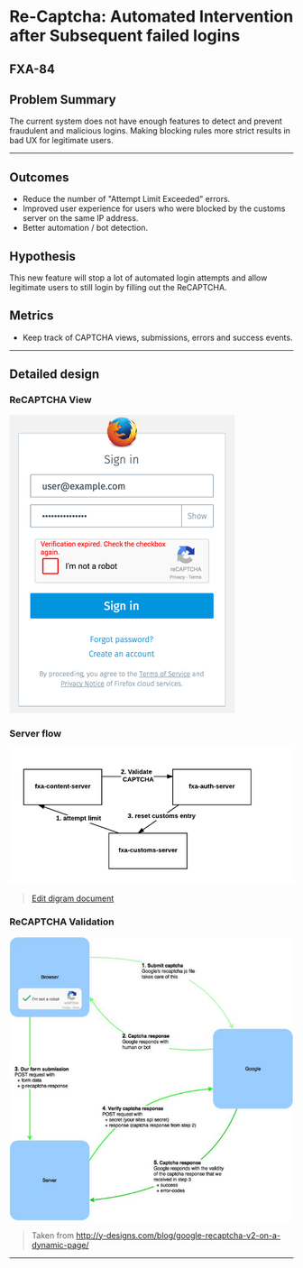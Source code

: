 # Re-Captcha: Automated Intervention after Subsequent failed logins
## FXA-84

## Problem Summary

The current system does not have enough
features to detect and prevent fraudulent and malicious logins.
Making blocking rules more strict results in bad UX for legitimate users.

****

## Outcomes

* Reduce the number of "Attempt Limit Exceeded" errors.
* Improved user experience for users who were blocked by
the customs server on the same IP address.
* Better automation / bot detection.

## Hypothesis

This new feature will stop a lot of automated login attempts and allow
legitimate users to still login by filling out the ReCAPTCHA.


## Metrics

* Keep track of CAPTCHA views, submissions, errors and success events.

****

## Detailed design

### ReCAPTCHA View
<img src='example_expired.png' alt='recaptcha' width='400' />

### Server flow
![](server-flow.png)

> [Edit digram document](https://www.lucidchart.com/documents/edit/8386161e-b855-4e2d-90de-42a0c3921960#)

### ReCAPTCHA Validation
![](recaptcha-process.jpg)

> Taken from http://y-designs.com/blog/google-recaptcha-v2-on-a-dynamic-page/

****
